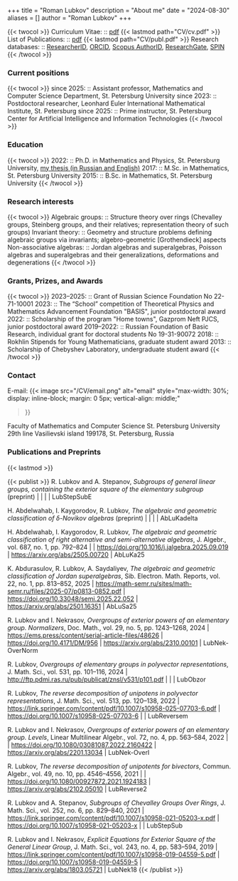 +++
title = "Roman Lubkov"
description = "About me"
date = "2024-08-30"
aliases = []
author = "Roman Lubkov"
+++

{{< twocol >}}
Curriculum Vitae: :: [pdf](https://lubkov.spbu.ru/CV/cv.pdf) {{< lastmod path="CV/cv.pdf" >}}
List of Publications: :: [pdf](https://lubkov.spbu.ru/CV/publ.pdf) {{< lastmod path="CV/publ.pdf" >}}
Research databases: :: [ResearcherID](https://www.researcherid.com/rid/G-2203-2018), [ORCID](https://orcid.org/0000-0002-6478-5738), [Scopus AuthorID](https://www.scopus.com/authid/detail.uri?authorId=57211688585), [ResearchGate](https://www.researchgate.net/profile/Roman-Lubkov), [SPIN](https://www.elibrary.ru/author_profile.asp?authorid=976461)
{{< /twocol >}}

### Current positions

{{< twocol >}}
since 2025: :: Assistant professor, Mathematics and Computer Science Department, St. Petersburg University
since 2023: :: Postdoctoral researcher, Leonhard Euler International Mathematical Institute, St. Petersburg
since 2025: :: Prime instructor, St. Petersburg Center for Artificial Intelligence and Information Technologies
{{< /twocol >}}


### Education

{{< twocol >}}
2022: :: Ph.D. in Mathematics and Physics, St. Petersburg University, [my thesis (in Russian and English)](https://lubkov.spbu.ru/CV/thesis.pdf)
2017: :: M.Sc. in Mathematics, St. Petersburg University
2015: :: B.Sc. in Mathematics, St. Petersburg University
{{< /twocol >}}



### Research interests

{{< twocol >}}
Algebraic groups: :: Structure theory over rings (Chevalley groups, Steinberg groups, and their relatives; representation theory of such groups)
Invariant theory: :: Geometry and structure problems defining algebraic groups via invariants; algebro-geometric [Grothendieck] aspects
Non-associative algebras: :: Jordan algebras and superalgebras, Poisson algebras and superalgebras and their generalizations, deformations and degenerations
{{< /twocol >}}



### Grants, Prizes, and Awards

{{< twocol >}}
2023–2025: :: Grant of Russian Science Foundation No 22-71-10001
2023: :: The “School” competition of Theoretical Physics and Mathematics Advancement Foundation "BASIS", junior postdoctoral award
2022: :: Scholarship of the program "Home towns", Gazprom Neft PJCS, junior postdoctoral award
2019–2022: :: Russian Foundation of Basic Research, individual grant for doctoral students No 19-31-90072
2018: :: Rokhlin Stipends for Young Mathematicians, graduate student award
2013: :: Scholarship of Chebyshev Laboratory, undergraduate student award
{{< /twocol >}}


### Contact
E-mail: {{< image 
    src="/CV/email.png" 
    alt="email" 
    style="max-width: 30%; display: inline-block; margin: 0 5px; vertical-align: middle;" 
>}}


Faculty of Mathematics and Computer Science
St. Petersburg University
29th line Vasilievski island
199178, St. Petersburg, Russia

### Publications and Preprints
{{< lastmod >}}

{{< publist >}}
R. Lubkov and A. Stepanov, *Subgroups of general linear groups, containing the exterior square of the elementary subgroup* (preprint) |  |  |  | LubStepSubE

H. Abdelwahab, I. Kaygorodov, R. Lubkov, *The algebraic and geometric classification of $\delta$-Novikov algebras*  (preprint) |  |  |  | AbLuKadelta

H. Abdelwahab, I. Kaygorodov, R. Lubkov, *The algebraic and geometric classification of right alternative and semi-alternative algebras*, J. Algebr., vol. 687, no. 1, pp. 792–824 |  | https://doi.org/10.1016/j.jalgebra.2025.09.019 | https://arxiv.org/abs/2505.00720 | AbLuKa25

K. Abdurasulov, R. Lubkov, A. Saydaliyev, *The algebraic and geometric classification of Jordan superalgebras*, Sib. Electron. Math. Reports, vol. 22, no. 1, pp. 813–852, 2025 | https://math-semr.ru/sites/math-semr.ru/files/2025-07/p0813-0852.pdf | https://doi.org/10.33048/semi.2025.22.052 | https://arxiv.org/abs/2501.16351 | AbLuSa25

R. Lubkov and I. Nekrasov, *Overgroups of exterior powers of an elementary group. Normalizers*, Doc. Math., vol. 29, no. 5, pp. 1243–1268, 2024 | https://ems.press/content/serial-article-files/48626 | https://doi.org/10.4171/DM/956 | https://arxiv.org/abs/2310.00101 | LubNek-OverNorm

R. Lubkov, *Overgroups of elementary groups in polyvector representations*, J. Math. Sci., vol. 531, pp. 101–116, 2024 | http://ftp.pdmi.ras.ru/pub/publicat/znsl/v531/p101.pdf | | | LubObzor

R. Lubkov, *The reverse decomposition of unipotens in polyvector representations*, J. Math. Sci., vol. 513, pp. 120–138, 2022 | https://link.springer.com/content/pdf/10.1007/s10958-025-07703-6.pdf | https://doi.org/10.1007/s10958-025-07703-6 |  | LubReversem

R. Lubkov and I. Nekrasov, *Overgroups of exterior powers of an elementary group. Levels*, Linear Multilinear Algebr., vol. 72, no. 4, pp. 563–584, 2022 |  | https://doi.org/10.1080/03081087.2022.2160422 | https://arxiv.org/abs/2201.13034 | LubNek-OverI

R. Lubkov, *The reverse decomposition of unipotents for bivectors*, Commun. Algebr., vol. 49, no. 10, pp. 4546–4556, 2021 |  | https://doi.org/10.1080/00927872.2021.1924183 | https://arxiv.org/abs/2102.05010 | LubReverse2

R. Lubkov and A. Stepanov, *Subgroups of Chevalley Groups Over Rings*, J. Math. Sci., vol. 252, no. 6, pp. 829–840, 2021 | https://link.springer.com/content/pdf/10.1007/s10958-021-05203-x.pdf | https://doi.org/10.1007/s10958-021-05203-x |  | LubStepSub

R. Lubkov and I. Nekrasov, *Explicit Equations for Exterior Square of the General Linear Group*, J. Math. Sci., vol. 243, no. 4, pp. 583–594, 2019 | https://link.springer.com/content/pdf/10.1007/s10958-019-04559-5.pdf | https://doi.org/10.1007/s10958-019-04559-5 | https://arxiv.org/abs/1803.05721 | LubNek18
{{< /publist >}}